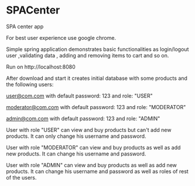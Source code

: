 # SPACenter
SPA center app

For best user experience use google chrome.

Simple spring application demonstrates basic functionalities as login/logout user ,validating data , adding and removing items to cart and so on.

Run on http://localhost:8080

After download and start it creates initial database with some products and the following users:

user@com.com with default password: 123 and role: "USER"

moderator@com.com with default password: 123 and role: "MODERATOR"

admin@com.com with default password: 123 and role: "ADMIN"

User with role "USER" can view and buy products but can't add new products. It can only change his username and password.

User with role "MODERATOR" can view and buy products as well as add new products. It can change his username and password.

User with role "ADMIN" can view and buy products as well as add new products. It can change his username and password as well as roles of rest of the users.
